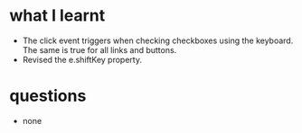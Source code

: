 # what I learnt

- The click event triggers when checking checkboxes using the keyboard. The same is true for all links and buttons.
- Revised the e.shiftKey property.

# questions

- none
